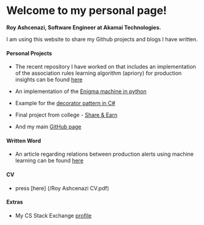 # Welcome to my personal page!


**Roy Ashcenazi, Software Engineer at Akamai Technologies.**

I am using this website to share my Github projects and blogs I have written.

#### Personal Projects


* The recent repository I have worked on that includes an implementation of the association rules learning algorithm (apriory) for production insights can be found
[here](https://github.com/royashcenazi/spark_and_stuff) 


* An implementation of the [Enigma machine in python](https://github.com/royashcenazi/The-Enigma-Machine)


* Example for the [decorator pattern in C#](https://github.com/royashcenazi/Hummos-Decorator-demo)

* Final project from college - [Share & Earn](https://github.com/royashcenazi/Hummos-Decorator-demo)

* And my main [GitHub page](https://github.com/royashcenazi)


#### Written Word

* An article regarding relations between production alerts using machine learning can be found [here](https://medium.com/analytics-vidhya/getting-insights-from-production-alerts-using-basic-machine-learning-44dd805d899)


#### CV
 * press [here] (/Roy Ashcenazi  CV.pdf)


#### Extras
* My CS Stack Exchange [profile](https://cs.stackexchange.com/users/106564/royashcenazi)

